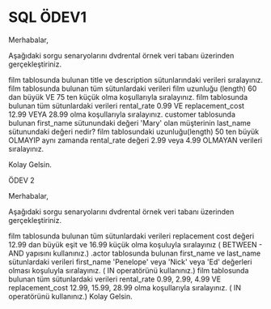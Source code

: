# SQL ÖDEV1

Merhabalar,

Aşağıdaki sorgu senaryolarını dvdrental örnek veri tabanı üzerinden gerçekleştiriniz.

film tablosunda bulunan title ve description sütunlarındaki verileri sıralayınız.
film tablosunda bulunan tüm sütunlardaki verileri film uzunluğu (length) 60 dan büyük VE 75 ten küçük olma koşullarıyla sıralayınız.
film tablosunda bulunan tüm sütunlardaki verileri rental_rate 0.99 VE replacement_cost 12.99 VEYA 28.99 olma koşullarıyla sıralayınız.
customer tablosunda bulunan first_name sütunundaki değeri 'Mary' olan müşterinin last_name sütunundaki değeri nedir?
film tablosundaki uzunluğu(length) 50 ten büyük OLMAYIP aynı zamanda rental_rate değeri 2.99 veya 4.99 OLMAYAN verileri sıralayınız.

Kolay Gelsin. 

 ÖDEV 2 
 
 Merhabalar,

Aşağıdaki sorgu senaryolarını dvdrental örnek veri tabanı üzerinden gerçekleştiriniz.

film tablosunda bulunan tüm sütunlardaki verileri replacement cost değeri 12.99 dan büyük eşit ve 16.99 küçük olma koşuluyla sıralayınız ( BETWEEN - AND yapısını kullanınız.)
.actor tablosunda bulunan first_name ve last_name sütunlardaki verileri first_name 'Penelope' veya 'Nick' veya 'Ed' değerleri olması koşuluyla sıralayınız. ( IN operatörünü kullanınız.)
film tablosunda bulunan tüm sütunlardaki verileri rental_rate 0.99, 2.99, 4.99 VE replacement_cost 12.99, 15.99, 28.99 olma koşullarıyla sıralayınız. ( IN operatörünü kullanınız.)
Kolay Gelsin.
